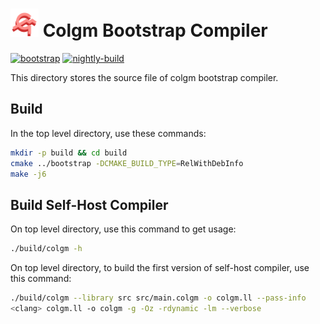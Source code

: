 # <img src="../doc/logo/colgm.svg" height="45px"/> Colgm Bootstrap Compiler

[![bootstrap](https://github.com/colgm/colgm/actions/workflows/ci.yml/badge.svg)](https://github.com/colgm/colgm/actions/workflows/ci.yml)
[![nightly-build](https://github.com/colgm/colgm/actions/workflows/release.yml/badge.svg)](https://github.com/colgm/colgm/actions/workflows/release.yml)

This directory stores the source file of colgm bootstrap compiler.

## Build

In the top level directory, use these commands:

```sh
mkdir -p build && cd build
cmake ../bootstrap -DCMAKE_BUILD_TYPE=RelWithDebInfo
make -j6
```

## Build Self-Host Compiler

On top level directory,
use this command to get usage:

```sh
./build/colgm -h
```

On top level directory,
to build the first version of self-host compiler,
use this command:

```sh
./build/colgm --library src src/main.colgm -o colgm.ll --pass-info
<clang> colgm.ll -o colgm -g -Oz -rdynamic -lm --verbose
```
